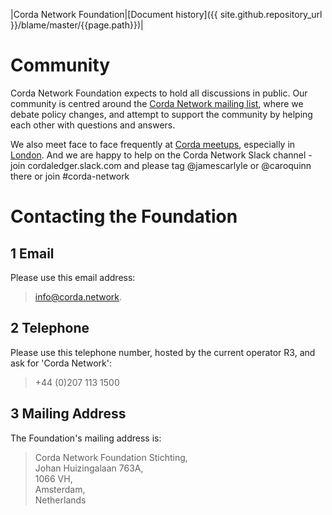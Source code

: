 |Corda Network Foundation|[Document history]({{ site.github.repository_url }}/blame/master/{{page.path}})|

Community
=========
Corda Network Foundation expects to hold all discussions in public. Our community is centred around the 
[Corda Network mailing list](https://groups.io/g/corda-network), where we debate policy changes, and attempt to support 
the community by helping each other with questions and answers.

We also meet face to face frequently at [Corda meetups](https://www.meetup.com/pro/corda/), especially in 
[London](https://www.meetup.com/London-Corda-Meetup/). And we are happy to help on the Corda Network Slack channel - join cordaledger.slack.com and please tag @jamescarlyle or @caroquinn there or join #corda-network

Contacting the Foundation
=========================

1 Email
-------
Please use this email address:
> info@corda.network. 

2 Telephone
-----------
Please use this telephone number, hosted by the current operator R3, and ask for 'Corda Network': 
> +44 (0)207 113 1500

3 Mailing Address
-----------------
The Foundation's mailing address is:

> Corda Network Foundation Stichting,\
  Johan Huizingalaan 763A,\
  1066 VH,\
  Amsterdam,\
  Netherlands
